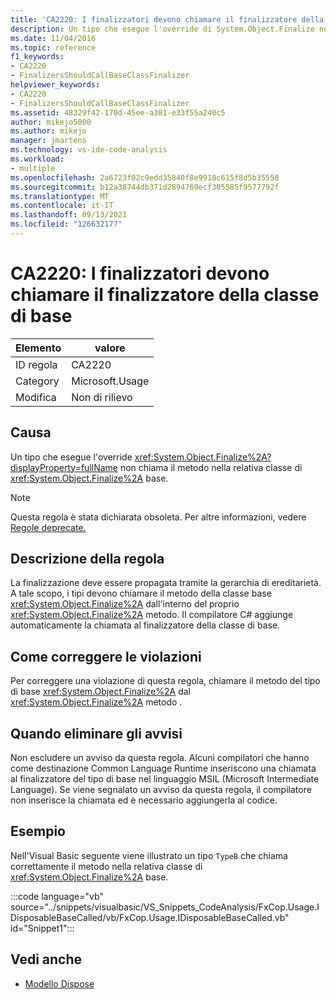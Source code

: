 ```yaml
---
title: 'CA2220: I finalizzatori devono chiamare il finalizzatore della classe di base'
description: Un tipo che esegue l'override di System.Object.Finalize non chiama il metodo System.Object.Finalize nella relativa classe di base.
ms.date: 11/04/2016
ms.topic: reference
f1_keywords:
- CA2220
- FinalizersShouldCallBaseClassFinalizer
helpviewer_keywords:
- CA2220
- FinalizersShouldCallBaseClassFinalizer
ms.assetid: 48329f42-170d-45ee-a381-e33f55a240c5
author: mikejo5000
ms.author: mikejo
manager: jmartens
ms.technology: vs-ide-code-analysis
ms.workload:
- multiple
ms.openlocfilehash: 2a6723f02c9edd35840f8e9918c615f8d5b35558
ms.sourcegitcommit: b12a38744db371d2894769ecf305585f9577792f
ms.translationtype: MT
ms.contentlocale: it-IT
ms.lasthandoff: 09/13/2021
ms.locfileid: "126632177"
---
```

# <a name="ca2220-finalizers-should-call-base-class-finalizer"></a>CA2220: I finalizzatori devono chiamare il finalizzatore della classe di base

|Elemento|valore|
|-|-|
|ID regola|CA2220|
|Category|Microsoft.Usage|
|Modifica|Non di rilievo|

## <a name="cause"></a>Causa
Un tipo che esegue l'override <xref:System.Object.Finalize%2A?displayProperty=fullName> non chiama il metodo nella relativa classe di <xref:System.Object.Finalize%2A> base.

> [!NOTE]
> Questa regola è stata dichiarata obsoleta. Per altre informazioni, vedere [Regole deprecate.](fxcop-unported-deprecated-rules.md)

## <a name="rule-description"></a>Descrizione della regola

La finalizzazione deve essere propagata tramite la gerarchia di ereditarietà. A tale scopo, i tipi devono chiamare il metodo della classe base <xref:System.Object.Finalize%2A> dall'interno del proprio <xref:System.Object.Finalize%2A> metodo. Il compilatore C# aggiunge automaticamente la chiamata al finalizzatore della classe di base.

## <a name="how-to-fix-violations"></a>Come correggere le violazioni

Per correggere una violazione di questa regola, chiamare il metodo del tipo di base <xref:System.Object.Finalize%2A> dal <xref:System.Object.Finalize%2A> metodo .

## <a name="when-to-suppress-warnings"></a>Quando eliminare gli avvisi

Non escludere un avviso da questa regola. Alcuni compilatori che hanno come destinazione Common Language Runtime inseriscono una chiamata al finalizzatore del tipo di base nel linguaggio MSIL (Microsoft Intermediate Language). Se viene segnalato un avviso da questa regola, il compilatore non inserisce la chiamata ed è necessario aggiungerla al codice.

## <a name="example"></a>Esempio

Nell'Visual Basic seguente viene illustrato un tipo `TypeB` che chiama correttamente il metodo nella relativa classe di <xref:System.Object.Finalize%2A> base.

:::code language="vb" source="../snippets/visualbasic/VS_Snippets_CodeAnalysis/FxCop.Usage.IDisposableBaseCalled/vb/FxCop.Usage.IDisposableBaseCalled.vb" id="Snippet1":::

## <a name="see-also"></a>Vedi anche

- [Modello Dispose](/dotnet/standard/design-guidelines/dispose-pattern)
